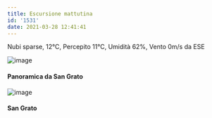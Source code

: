 ```yaml
---
title: Escursione mattutina
id: '1531'
date: 2021-03-28 12:41:41
---
```


Nubi sparse, 12°C, Percepito 11°C, Umidità 62%, Vento 0m/s da ESE

![image](/images/2021/08/IMG_9080.jpg)

#### Panoramica da San Grato

![image](/images/2021/08/IMG_3691.jpg)

#### San Grato